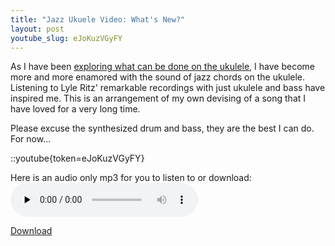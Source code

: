 ```yaml
---
title: "Jazz Ukuele Video: What's New?"
layout: post
youtube_slug: eJoKuzVGyFY
---
```


As I have been <a href="{{ site.url }}/blog/jazz-ukulele-love-is-a-song-from-bambi/">exploring what can be done on the ukulele</a>, I have become more and more enamored with the sound of jazz chords on the ukulele. Listening to Lyle Ritz' remarkable recordings with just ukulele and bass have inspired me. This is an arrangement of my own devising of a song that I have loved for a very long time.

Please excuse the synthesized drum and bass, they are the best I can do. For now...

::youtube{token=eJoKuzVGyFY}

Here is an audio only mp3 for you to listen to or download:
<audio id="wp_mep_14" src="{{ site.url }}/uploads/2010/04/Whats-New.mp3" type="audio/mp3"    controls="controls" preload="none"  ></audio>

<a href='{{ site.url }}/uploads/2010/04/Whats-New.mp3'>Download</a>
